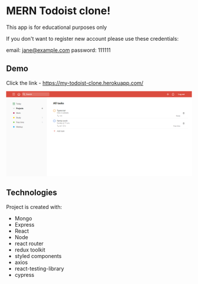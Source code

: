 # MERN Todoist clone!
This app is for educational purposes only

If you don't want to register new account please use these credentials:

email: jane@example.com
password: 111111

## Demo
Click the link - https://my-todoist-clone.herokuapp.com/

![my-todosit-clone](./client/public/images/todoist-screenshot.png)

## Technologies
Project is created with:

* Mongo
* Express
* React
* Node
* react router
* redux toolkit
* styled components 
* axios
* react-testing-library
* cypress
